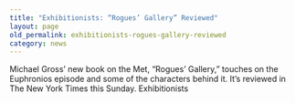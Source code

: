```yaml
---
title: "Exhibitionists: “Rogues’ Gallery” Reviewed"
layout: page
old_permalink: exhibitionists-rogues-gallery-reviewed
category: news
---
```

Michael Gross’ new book on the Met, “Rogues’ Gallery,” touches on the Euphronios episode and some of the characters behind it. It’s reviewed in The New York Times this Sunday.
Exhibitionists
